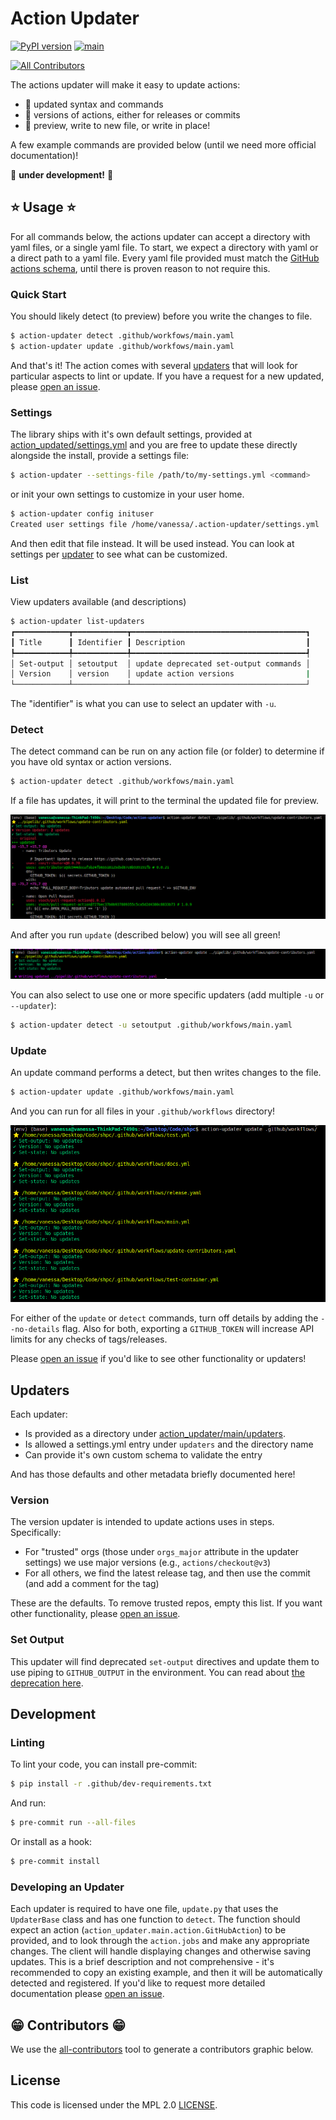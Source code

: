 # Action Updater

[![PyPI version](https://badge.fury.io/py/action-updater.svg)](https://badge.fury.io/py/action-updater)
[![main](https://github.com/vsoch/action-updater/actions/workflows/main.yml/badge.svg)](https://github.com/vsoch/action-updater/actions/workflows/main.yml)
<!-- ALL-CONTRIBUTORS-BADGE:START - Do not remove or modify this section -->
[![All Contributors](https://img.shields.io/badge/all_contributors-59-orange.svg?style=flat-square)](#contributors-)
<!-- ALL-CONTRIBUTORS-BADGE:END -->

The actions updater will make it easy to update actions:

 - 🥑 updated syntax and commands
 - 🥑 versions of actions, either for releases or commits
 - 🥑 preview, write to new file, or write in place!

A few example commands are provided below (until we need more official documentation)!

🚧 **under development!** 🚧

## ⭐️ Usage ⭐️

For all commands below, the actions updater can accept a directory with yaml files,
or a single yaml file. To start, we expect a directory with yaml or a direct path
to a yaml file. Every yaml file provided must match the [GitHub actions schema](https://github.com/softprops/github-actions-schemas/blob/master/workflow.json),
until there is proven reason to not require this.

### Quick Start

You should likely detect (to preview) before you write the changes to file.

```bash
$ action-updater detect .github/workfows/main.yaml
$ action-updater update .github/workfows/main.yaml
```

And that's it! The action comes with several [updaters](#updaters) that will look
for particular aspects to lint or update. If you have a request for a new updated, please
[open an issue](https://github.com/vsoch/action-updater/issues).

### Settings

The library ships with it's own default settings, provided at [action_updated/settings.yml](action_updated/settings.yml) and you are free to update these directly alongside the install,
provide a settings file:

```bash
$ action-updater --settings-file /path/to/my-settings.yml <command>
```

or init your own settings to customize in your user home.

```bash
$ action-updater config inituser
Created user settings file /home/vanessa/.action-updater/settings.yml
```

And then edit that file instead. It will be used instead. You can look at settings
per [updater](#updaters) to see what can be customized.

### List

View updaters available (and descriptions)

```bash
$ action-updater list-updaters
┏━━━━━━━━━━━━┳━━━━━━━━━━━━┳━━━━━━━━━━━━━━━━━━━━━━━━━━━━━━━━━━━━━━━┓
┃ Title      ┃ Identifier ┃ Description                           ┃
┡━━━━━━━━━━━━╇━━━━━━━━━━━━╇━━━━━━━━━━━━━━━━━━━━━━━━━━━━━━━━━━━━━━━┩
│ Set-output │ setoutput  │ update deprecated set-output commands │
│ Version    │ version    │ update action versions                |
└────────────┴────────────┴───────────────────────────────────────┘
```

The "identifier" is what you can use to select an updater with `-u`.

### Detect

The detect command can be run on any action file (or folder) to determine
if you have old syntax or action versions.

```bash
$ action-updater detect .github/workfows/main.yaml
```

If a file has updates, it will print to the terminal the updated file for preview.

![docs/assets/img/detect.png](docs/assets/img/detect.png)

And after you run `update` (described below) you will see all green!

![docs/assets/img/clean.png](docs/assets/img/clean.png)

You can also select to use one or more specific updaters (add multiple `-u` or `--updater`):

```bash
$ action-updater detect -u setoutput .github/workfows/main.yaml
```

### Update

An update command performs a detect, but then writes changes to the file.

```bash
$ action-updater update .github/workfows/main.yaml
```

And you can run for all files in your `.github/workflows` directory!

![docs/assets/img/updates.png](docs/assets/img/updates.png)

For either of the `update` or `detect` commands, turn off details by
adding the `--no-details` flag. Also for both, exporting a `GITHUB_TOKEN`
will increase API limits for any checks of tags/releases.

Please [open an issue](https://github.com/vsoch/action-updater) if you'd like
to see other functionality or updaters!

## Updaters

Each updater:

- Is provided as a directory under [action_updater/main/updaters](action_updater/main/updaters).
- Is allowed a settings.yml entry under `updaters` and the directory name
- Can provide it's own custom schema to validate the entry

And has those defaults and other metadata briefly documented here!

### Version

The version updater is intended to update actions uses in steps. Specifically:

 - For "trusted" orgs (those under `orgs_major` attribute in the updater settings) we use major versions (e.g., `actions/checkout@v3`)
 - For all others, we find the latest release tag, and then use the commit (and add a comment for the tag)

These are the defaults. To remove trusted repos, empty this list. If you want
other functionality, please [open an issue](https://github.com/vsoch/action-updater/issues).

### Set Output

This updater will find deprecated `set-output` directives and update them to use piping to `GITHUB_OUTPUT`
in the environment. You can read about [the deprecation here](https://github.blog/changelog/2022-10-11-github-actions-deprecating-save-state-and-set-output-commands/).

## Development

### Linting

To lint your code, you can install pre-commit:

```bash
$ pip install -r .github/dev-requirements.txt
```

And run:

```bash
$ pre-commit run --all-files
```

Or install as a hook:

```bash
$ pre-commit install
```

### Developing an Updater

Each updater is required to have one file, `update.py` that uses the `UpdaterBase` class and
has one function to `detect`. The function should expect an action (`action_updater.main.action.GitHubAction`) to be provided, and to look through the `action.jobs` and make any appropriate changes. The client will handle displaying changes and otherwise saving updates. This
is a brief description and not comprehensive - it's recommended to copy an existing example,
and then it will be automatically detected and registered. If you'd like to request more detailed
documentation please [open an issue](https://github.com/vsoch/action-updater/issues).

## 😁️ Contributors 😁️

We use the [all-contributors](https://github.com/all-contributors/all-contributors)
tool to generate a contributors graphic below.

<!-- ALL-CONTRIBUTORS-LIST:START - Do not remove or modify this section -->
<!-- prettier-ignore-start -->
<!-- markdownlint-disable -->
<!-- markdownlint-restore -->
<!-- prettier-ignore-end -->

<!-- ALL-CONTRIBUTORS-LIST:END -->

## License

This code is licensed under the MPL 2.0 [LICENSE](LICENSE).
